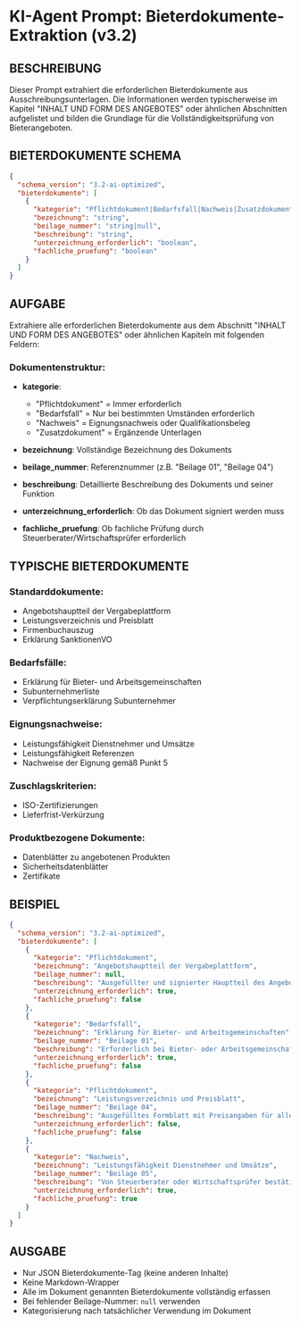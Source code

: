 # KI-Agent Prompt: Bieterdokumente-Extraktion (v3.2)

## BESCHREIBUNG

Dieser Prompt extrahiert die erforderlichen Bieterdokumente aus Ausschreibungsunterlagen. Die Informationen werden typischerweise im Kapitel "INHALT UND FORM DES ANGEBOTES" oder ähnlichen Abschnitten aufgelistet und bilden die Grundlage für die Vollständigkeitsprüfung von Bieterangeboten.

## BIETERDOKUMENTE SCHEMA

```json
{
  "schema_version": "3.2-ai-optimized",
  "bieterdokumente": [
    {
      "kategorie": "Pflichtdokument|Bedarfsfall|Nachweis|Zusatzdokument",
      "bezeichnung": "string",
      "beilage_nummer": "string|null",
      "beschreibung": "string",
      "unterzeichnung_erforderlich": "boolean",
      "fachliche_pruefung": "boolean"
    }
  ]
}
```

## AUFGABE

Extrahiere alle erforderlichen Bieterdokumente aus dem Abschnitt "INHALT UND FORM DES ANGEBOTES" oder ähnlichen Kapiteln mit folgenden Feldern:

### Dokumentenstruktur:
- **kategorie**: 
  - "Pflichtdokument" = Immer erforderlich
  - "Bedarfsfall" = Nur bei bestimmten Umständen erforderlich
  - "Nachweis" = Eignungsnachweis oder Qualifikationsbeleg
  - "Zusatzdokument" = Ergänzende Unterlagen

- **bezeichnung**: Vollständige Bezeichnung des Dokuments
- **beilage_nummer**: Referenznummer (z.B. "Beilage 01", "Beilage 04")
- **beschreibung**: Detaillierte Beschreibung des Dokuments und seiner Funktion
- **unterzeichnung_erforderlich**: Ob das Dokument signiert werden muss
- **fachliche_pruefung**: Ob fachliche Prüfung durch Steuerberater/Wirtschaftsprüfer erforderlich

## TYPISCHE BIETERDOKUMENTE

### Standarddokumente:
- Angebotshauptteil der Vergabeplattform
- Leistungsverzeichnis und Preisblatt
- Firmenbuchauszug
- Erklärung SanktionenVO

### Bedarfsfälle:
- Erklärung für Bieter- und Arbeitsgemeinschaften
- Subunternehmerliste
- Verpflichtungserklärung Subunternehmer

### Eignungsnachweise:
- Leistungsfähigkeit Dienstnehmer und Umsätze
- Leistungsfähigkeit Referenzen
- Nachweise der Eignung gemäß Punkt 5

### Zuschlagskriterien:
- ISO-Zertifizierungen
- Lieferfrist-Verkürzung

### Produktbezogene Dokumente:
- Datenblätter zu angebotenen Produkten
- Sicherheitsdatenblätter
- Zertifikate

## BEISPIEL

```json
{
  "schema_version": "3.2-ai-optimized",
  "bieterdokumente": [
    {
      "kategorie": "Pflichtdokument",
      "bezeichnung": "Angebotshauptteil der Vergabeplattform",
      "beilage_nummer": null,
      "beschreibung": "Ausgefüllter und signierter Hauptteil des Angebots über die elektronische Vergabeplattform",
      "unterzeichnung_erforderlich": true,
      "fachliche_pruefung": false
    },
    {
      "kategorie": "Bedarfsfall",
      "bezeichnung": "Erklärung für Bieter- und Arbeitsgemeinschaften",
      "beilage_nummer": "Beilage 01",
      "beschreibung": "Erforderlich bei Bieter- oder Arbeitsgemeinschaften zur Darstellung der Zusammenarbeit",
      "unterzeichnung_erforderlich": true,
      "fachliche_pruefung": false
    },
    {
      "kategorie": "Pflichtdokument",
      "bezeichnung": "Leistungsverzeichnis und Preisblatt",
      "beilage_nummer": "Beilage 04",
      "beschreibung": "Ausgefülltes Formblatt mit Preisangaben für alle ausgeschriebenen Leistungen",
      "unterzeichnung_erforderlich": false,
      "fachliche_pruefung": false
    },
    {
      "kategorie": "Nachweis",
      "bezeichnung": "Leistungsfähigkeit Dienstnehmer und Umsätze",
      "beilage_nummer": "Beilage 05",
      "beschreibung": "Von Steuerberater oder Wirtschaftsprüfer bestätigtes Formblatt zur finanziellen Leistungsfähigkeit",
      "unterzeichnung_erforderlich": true,
      "fachliche_pruefung": true
    }
  ]
}
```

## AUSGABE

- Nur JSON Bieterdokumente-Tag (keine anderen Inhalte)
- Keine Markdown-Wrapper
- Alle im Dokument genannten Bieterdokumente vollständig erfassen
- Bei fehlender Beilage-Nummer: `null` verwenden
- Kategorisierung nach tatsächlicher Verwendung im Dokument